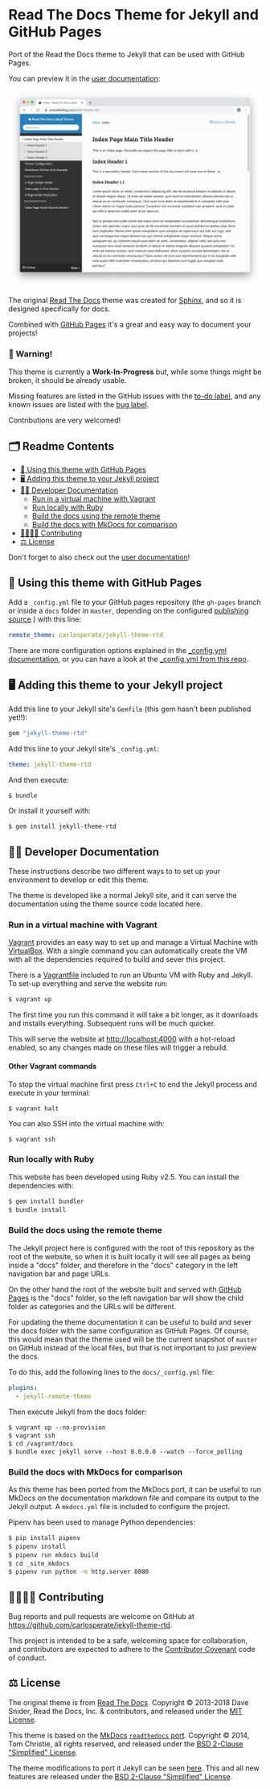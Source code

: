 # Read The Docs Theme for Jekyll and GitHub Pages

Port of the Read the Docs theme to Jekyll that can be used with GitHub Pages.

You can preview it in the
[user documentation](https://carlosperate.github.io/jekyll-theme-rtd):

![theme screenshot](docs/assets/img/screenshot.png)

The original [Read The Docs](https://sphinx-rtd-theme.readthedocs.io)
theme was created for [Sphinx](https://www.sphinx-doc.org/), and so it is
designed specifically for docs.

Combined with [GitHub Pages](https://pages.github.com) it's a great and easy
way to document your projects!

### 🚧 Warning!

This theme is currently a **Work-In-Progress** but, while some things might be
broken, it should be already usable.

Missing features are listed in the GitHub issues with the
[to-do label](https://github.com/carlosperate/jekyll-theme-rtd/issues?q=is%3Aissue+is%3Aopen+label%3Ato-do),
and any known issues are listed with the
[bug label](https://github.com/carlosperate/jekyll-theme-rtd/issues?q=is%3Aissue+is%3Aopen+label%3Abug).

Contributions are very welcomed!


## 🗂️ Readme Contents

- [🚀 Using this theme with GitHub Pages](#-using-this-theme-with-github-pages)
- [🖥️ Adding this theme to your Jekyll project](#%EF%B8%8F-adding-this-theme-to-your-jekyll-project)
- [👩‍💻 Developer Documentation](#-developer-documentation)
    - [Run in a virtual machine with Vagrant](#run-in-a-virtual-machine-with-vagrant)
    - [Run locally with Ruby](#run-locally-with-ruby)
    - [Build the docs using the remote theme](#build-the-docs-using-the-remote-theme)
    - [Build the docs with MkDocs for comparison](#build-the-docs-with-mkdocs-for-comparison)
- [👨‍👩‍👧‍👦 Contributing](#-contributing)
- [⚖️ License](#%EF%B8%8F-license)

Don't forget to also check out the
[user documentation](https://carlosperate.github.io/jekyll-theme-rtd)!


## 🚀 Using this theme with GitHub Pages

Add a `_config.yml` file to your GitHub pages repository (the `gh-pages` branch
or inside a `docs` folder in `master`, depending on the configured
[publishing source](https://help.github.com/en/github/working-with-github-pages/configuring-a-publishing-source-for-your-github-pages-site)
) with this line:

```yml
remote_theme: carlosperate/jekyll-theme-rtd
```

There are more configuration options explained in the
[\_config.yml documentation](https://carlosperate.github.io/jekyll-theme-rtd/configuration/configyml.html),
or you can have a look at the [\_config.yml from this repo](docs/_config.yml).


## 🖥️ Adding this theme to your Jekyll project

Add this line to your Jekyll site's `Gemfile` (this gem hasn't been published
yet!!):

```ruby
gem "jekyll-theme-rtd"
```

Add this line to your Jekyll site's `_config.yml`:

```yaml
theme: jekyll-theme-rtd
```

And then execute:

```bash
$ bundle
```

Or install it yourself with:

```bash
$ gem install jekyll-theme-rtd
```


## 👩‍💻 Developer Documentation

These instructions describe two different ways to to set up your environment to
develop or edit this theme.

The theme is developed like a normal Jekyll site, and it can serve the
documentation using the theme source code located here.

### Run in a virtual machine with Vagrant

[Vagrant](https://www.vagrantup.com) provides an easy way to set up and manage
a Virtual Machine with [VirtualBox](https://www.virtualbox.org). With a single
command you can automatically create the VM with all the dependencies required
to build and sever this project.

There is a [Vagrantfile](Vagrantfile) included to run an Ubuntu VM with Ruby
and Jekyll. To set-up everything and serve the website run:

```bash
$ vagrant up
```

The first time you run this command it will take a bit longer, as it downloads
and installs everything. Subsequent runs will be much quicker.

This will serve the website at [http://localhost:4000](http://localhost:4000)
with a hot-reload enabled, so any changes made on these files will trigger a
rebuild.

#### Other Vagrant commands

To stop the virtual machine first press `Ctrl+C` to end the Jekyll process and
execute in your terminal:

```
$ vagrant halt
```

You can also SSH into the virtual machine with:

```
$ vagrant ssh
```

### Run locally with Ruby

This website has been developed using Ruby v2.5. You can install the
dependencies with:

```bash
$ gem install bundler
$ bundle install
```

### Build the docs using the remote theme

The Jekyll project here is configured with the root of this repository as the
root of the website, so when it is built locally it will see all pages as being
inside a "docs" folder, and therefore in the "docs" category in the left
navigation bar and page URLs.

On the other hand the root of the website built and served with
[GitHub Pages](https://carlosperate.github.io/jekyll-theme-rtd) is the
"docs" folder, so the left navigation bar will show the child folder as
categories and the URLs will be different.

For updating the theme documentation it can be useful to build and sever the
docs folder with the same configuration as GitHub Pages. Of course, this would
mean that the theme used will be the current snapshot of `master` on GitHub
instead of the local files, but that is not important to just preview the docs.

To do this, add the following lines to the `docs/_config.yml` file:

```yml
plugins:
  - jekyll-remote-theme
```

Then execute Jekyll from the docs folder:

```
$ vagrant up --no-provision
$ vagrant ssh
$ cd /vagrant/docs
$ bundle exec jekyll serve --host 0.0.0.0 --watch --force_polling
```

### Build the docs with MkDocs for comparison

As this theme has been ported from the MkDocs port, it can be useful to run
MkDocs on the documentation markdown file and compare its output to the Jekyll
output. A `mkdocs.yml` file is included to configure the project.

Pipenv has been used to manage Python dependencies:

```bash
$ pip install pipenv
$ pipenv install
$ pipenv run mkdocs build
$ cd _site_mkdocs
$ pipenv run python -m http.server 8080
```


## 👨‍👩‍👧‍👦 Contributing

Bug reports and pull requests are welcome on GitHub at
https://github.com/carlosperate/jekyll-theme-rtd.

This project is intended to be a safe, welcoming space for collaboration, and
contributors are expected to adhere to the
[Contributor Covenant](http://contributor-covenant.org) code of conduct.


## ⚖️ License

The original theme is from
[Read The Docs](https://github.com/readthedocs/sphinx_rtd_theme). Copyright ©
2013-2018 Dave Snider, Read the Docs, Inc. & contributors, and released under
the [MIT License](LICENSE-rtd).

This theme is based on the [MkDocs](https://github.com/mkdocs/mkdocs)
[`readthedocs` port](https://github.com/mkdocs/mkdocs/tree/1.0.4/mkdocs/themes/readthedocs).
Copyright © 2014, Tom Christie, all rights reserved, and released under the
[BSD 2-Clause "Simplified" License](LICENSE-mkdocs).

The theme modifications to port it Jekyll can be seen
[here](https://github.com/carlosperate/jekyll-theme-rtd/compare/dddce9f13fde24c03aee4533158c43091120d47e...master).
This and all new features are released under the
[BSD 2-Clause "Simplified" License](LICENSE).
